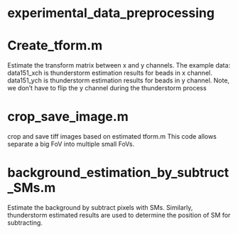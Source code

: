 # experimental_data_preprocessing

# Create_tform.m
Estimate the transform matrix between x and y channels. 
The example data: 
data151_xch is thunderstorm estimation results for beads in x channel. 
data151_ych is thunderstorm estimation results for beads in y channel. Note, we don’t have to flip the y channel during the thunderstorm process

# crop_save_image.m
crop and save tiff images based on estimated tform.m
This code allows separate a big FoV into multiple small FoVs.


# background_estimation_by_subtruct_SMs.m
Estimate the background by subtract pixels with SMs. Similarly, thunderstorm estimated results are used to determine the position of SM for subtracting.
